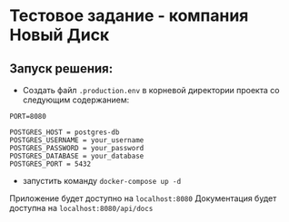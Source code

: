 # Тестовое задание - компания Новый Диск

Запуск решения:
- 

- Создать файл `.production.env` в корневой директории проекта со следующим содержанием:
```env
PORT=8080

POSTGRES_HOST = postgres-db
POSTGRES_USERNAME = your_username
POSTGRES_PASSWORD = your_password
POSTGRES_DATABASE = your_database
POSTGRES_PORT = 5432
```
- запустить команду `docker-compose up -d`

Приложение будет доступно на ```localhost:8080```
Документация будет доступна на ```localhost:8080/api/docs```
